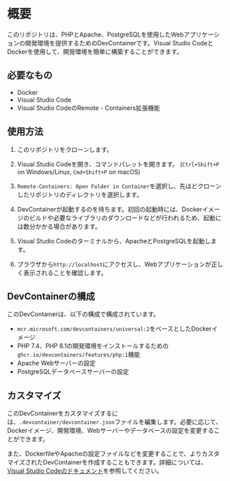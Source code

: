# 概要

このリポジトリは、PHPとApache、PostgreSQLを使用したWebアプリケーションの開発環境を提供するためのDevContainerです。Visual Studio CodeとDockerを使用して、開発環境を簡単に構築することができます。

## 必要なもの

- Docker
- Visual Studio Code
- Visual Studio CodeのRemote - Containers拡張機能

## 使用方法

1. このリポジトリをクローンします。

2. Visual Studio Codeを開き、コマンドパレットを開きます。 (`Ctrl+Shift+P` on Windows/Linux, `Cmd+Shift+P` on macOS)

3. `Remote-Containers: Open Folder in Container`を選択し、先ほどクローンしたリポジトリのディレクトリを選択します。

4. DevContainerが起動するのを待ちます。初回の起動時には、Dockerイメージのビルドや必要なライブラリのダウンロードなどが行われるため、起動には数分かかる場合があります。

5. Visual Studio Codeのターミナルから、ApacheとPostgreSQLを起動します。

6. ブラウザから`http://localhost`にアクセスし、Webアプリケーションが正しく表示されることを確認します。

## DevContainerの構成

このDevContainerは、以下の構成で構成されています。

- `mcr.microsoft.com/devcontainers/universal:2`をベースとしたDockerイメージ
- PHP 7.4、PHP 8.1の開発環境をインストールするための`ghcr.io/devcontainers/features/php:1`機能
- Apache Webサーバーの設定
- PostgreSQLデータベースサーバーの設定

## カスタマイズ

このDevContainerをカスタマイズするには、`.devcontainer/devcontainer.json`ファイルを編集します。必要に応じて、Dockerイメージ、開発環境、Webサーバーやデータベースの設定を変更することができます。

また、DockerfileやApacheの設定ファイルなどを変更することで、よりカスタマイズされたDevContainerを作成することもできます。詳細については、[Visual Studio Codeのドキュメント](https://code.visualstudio.com/docs/remote/create-dev-container)を参照してください。


